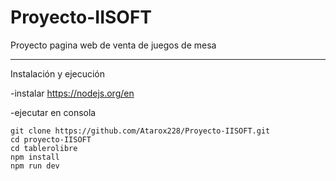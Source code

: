 # Proyecto-IISOFT
Proyecto pagina web de venta de juegos de mesa

______________________________________________________________

Instalación y ejecución

-instalar https://nodejs.org/en 

-ejecutar en consola

```
git clone https://github.com/Atarox228/Proyecto-IISOFT.git
cd proyecto-IISOFT
cd tablerolibre
npm install
npm run dev
```
